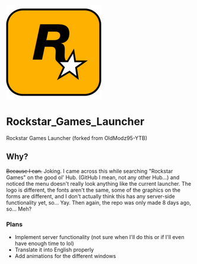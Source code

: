 
![](icons8_rockstar_social_club.png)
# Rockstar_Games_Launcher
Rockstar Games Launcher (forked from OldModz95-YTB)

## Why?
~~Because I can.~~ Joking. I came across this while searching "Rockstar Games" on the good ol' Hub. (GitHub I mean, not any other Hub...) and noticed the menu doesn't really look anything like the current launcher. The logo is different, the fonts aren't the same, some of the graphics on the forms are different, and I don't actually think this has any server-side functionality yet, so... Yay. Then again, the repo was only made 8 days ago, so... Meh?

### Plans
- Implement server functionality (not sure when I'll do this or if I'll even have enough time to lol)
- Translate it into English properly
- Add animations for the different windows
